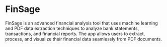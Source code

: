 # FinSage
FinSage is an advanced financial analysis tool that uses machine learning and PDF data extraction techniques to analyze bank statements, transactions, and financial reports. The app allows users to extract, process, and visualize their financial data seamlessly from PDF documents.
